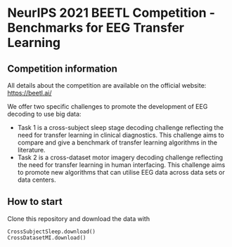 # NeurIPS 2021 BEETL Competition - Benchmarks for EEG Transfer Learning

## Competition information

All details about the competition are available on the official website: https://beetl.ai/

We offer two specific challenges to promote the development of EEG decoding to use big data:

* Task 1 is a cross-subject sleep stage decoding challenge reflecting the need for transfer learning in clinical diagnostics. This challenge aims to compare and give a benchmark of transfer learning algorithms in the literature.
* Task 2 is a cross-dataset motor imagery decoding challenge reflecting the need for transfer learning in human interfacing. This challenge aims to promote new algorithms that can utilise EEG data across data sets or data centers.

## How to start

Clone this repository and download the data with

```
CrossSubjectSleep.download()
CrossDatasetMI.download()
```

